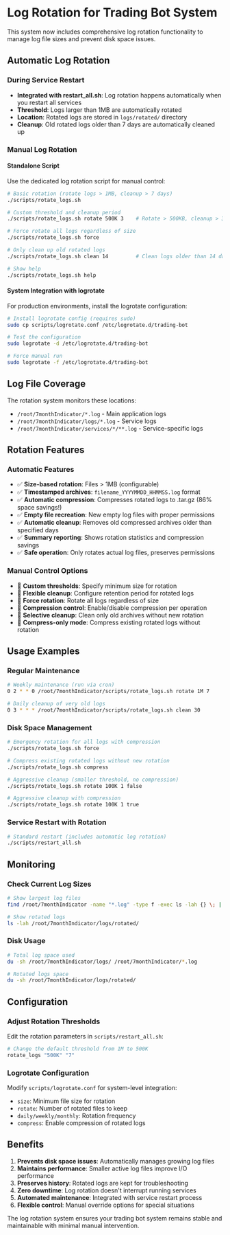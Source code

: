 # Log Rotation for Trading Bot System

This system now includes comprehensive log rotation functionality to manage log file sizes and prevent disk space issues.

## Automatic Log Rotation

### During Service Restart
- **Integrated with restart_all.sh**: Log rotation happens automatically when you restart all services
- **Threshold**: Logs larger than 1MB are automatically rotated
- **Location**: Rotated logs are stored in `logs/rotated/` directory
- **Cleanup**: Old rotated logs older than 7 days are automatically cleaned up

### Manual Log Rotation

#### Standalone Script
Use the dedicated log rotation script for manual control:

```bash
# Basic rotation (rotate logs > 1MB, cleanup > 7 days)
./scripts/rotate_logs.sh

# Custom threshold and cleanup period
./scripts/rotate_logs.sh rotate 500K 3    # Rotate > 500KB, cleanup > 3 days

# Force rotate all logs regardless of size
./scripts/rotate_logs.sh force

# Only clean up old rotated logs
./scripts/rotate_logs.sh clean 14         # Clean logs older than 14 days

# Show help
./scripts/rotate_logs.sh help
```

#### System Integration with logrotate
For production environments, install the logrotate configuration:

```bash
# Install logrotate config (requires sudo)
sudo cp scripts/logrotate.conf /etc/logrotate.d/trading-bot

# Test the configuration
sudo logrotate -d /etc/logrotate.d/trading-bot

# Force manual run
sudo logrotate -f /etc/logrotate.d/trading-bot
```

## Log File Coverage

The rotation system monitors these locations:
- `/root/7monthIndicator/*.log` - Main application logs
- `/root/7monthIndicator/logs/*.log` - Service logs
- `/root/7monthIndicator/services/*/**.log` - Service-specific logs

## Rotation Features

### Automatic Features
- ✅ **Size-based rotation**: Files > 1MB (configurable)
- ✅ **Timestamped archives**: `filename_YYYYMMDD_HHMMSS.log` format
- ✅ **Automatic compression**: Compresses rotated logs to .tar.gz (86% space savings!)
- ✅ **Empty file recreation**: New empty log files with proper permissions
- ✅ **Automatic cleanup**: Removes old compressed archives older than specified days
- ✅ **Summary reporting**: Shows rotation statistics and compression savings
- ✅ **Safe operation**: Only rotates actual log files, preserves permissions

### Manual Control Options
- 🔧 **Custom thresholds**: Specify minimum size for rotation
- 🔧 **Flexible cleanup**: Configure retention period for rotated logs
- 🔧 **Force rotation**: Rotate all logs regardless of size
- 🔧 **Compression control**: Enable/disable compression per operation
- 🔧 **Selective cleanup**: Clean only old archives without new rotation
- 🔧 **Compress-only mode**: Compress existing rotated logs without rotation

## Usage Examples

### Regular Maintenance
```bash
# Weekly maintenance (run via cron)
0 2 * * 0 /root/7monthIndicator/scripts/rotate_logs.sh rotate 1M 7

# Daily cleanup of very old logs
0 3 * * * /root/7monthIndicator/scripts/rotate_logs.sh clean 30
```

### Disk Space Management
```bash
# Emergency rotation for all logs with compression
./scripts/rotate_logs.sh force

# Compress existing rotated logs without new rotation
./scripts/rotate_logs.sh compress

# Aggressive cleanup (smaller threshold, no compression)
./scripts/rotate_logs.sh rotate 100K 1 false

# Aggressive cleanup with compression
./scripts/rotate_logs.sh rotate 100K 1 true
```

### Service Restart with Rotation
```bash
# Standard restart (includes automatic log rotation)
./scripts/restart_all.sh
```

## Monitoring

### Check Current Log Sizes
```bash
# Show largest log files
find /root/7monthIndicator -name "*.log" -type f -exec ls -lah {} \; | sort -k5 -hr | head -10

# Show rotated logs
ls -lah /root/7monthIndicator/logs/rotated/
```

### Disk Usage
```bash
# Total log space used
du -sh /root/7monthIndicator/logs/ /root/7monthIndicator/*.log

# Rotated logs space
du -sh /root/7monthIndicator/logs/rotated/
```

## Configuration

### Adjust Rotation Thresholds
Edit the rotation parameters in `scripts/restart_all.sh`:
```bash
# Change the default threshold from 1M to 500K
rotate_logs "500K" "7"
```

### Logrotate Configuration
Modify `scripts/logrotate.conf` for system-level integration:
- `size`: Minimum file size for rotation
- `rotate`: Number of rotated files to keep
- `daily/weekly/monthly`: Rotation frequency
- `compress`: Enable compression of rotated logs

## Benefits

1. **Prevents disk space issues**: Automatically manages growing log files
2. **Maintains performance**: Smaller active log files improve I/O performance
3. **Preserves history**: Rotated logs are kept for troubleshooting
4. **Zero downtime**: Log rotation doesn't interrupt running services
5. **Automated maintenance**: Integrated with service restart process
6. **Flexible control**: Manual override options for special situations

The log rotation system ensures your trading bot system remains stable and maintainable with minimal manual intervention.